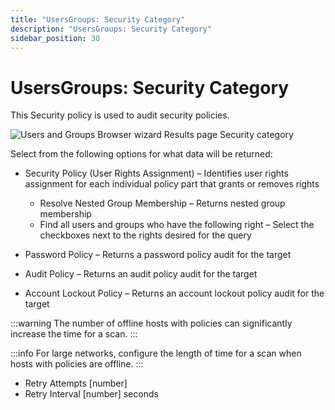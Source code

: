 ```yaml
---
title: "UsersGroups: Security Category"
description: "UsersGroups: Security Category"
sidebar_position: 30
---
```


# UsersGroups: Security Category

This Security policy is used to audit security policies.

![Users and Groups Browser wizard Results page Security category](/images/accessanalyzer/12.0/admin/datacollector/usersgroups/category/security.webp)

Select from the following options for what data will be returned:

- Security Policy (User Rights Assignment) – Identifies user rights assignment for each individual
  policy part that grants or removes rights

    - Resolve Nested Group Membership – Returns nested group membership
    - Find all users and groups who have the following right – Select the checkboxes next to the
      rights desired for the query

- Password Policy – Returns a password policy audit for the target
- Audit Policy – Returns an audit policy audit for the target
- Account Lockout Policy – Returns an account lockout policy audit for the target

:::warning
The number of offline hosts with policies can significantly increase the time for a
scan.
:::


:::info
For large networks, configure the length of time for a scan when hosts with
policies are offline.
:::


- Retry Attempts [number]
- Retry Interval [number] seconds
